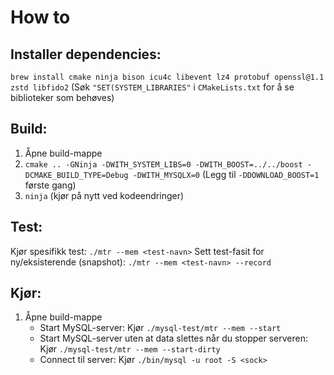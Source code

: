 # How to

## Installer dependencies:

`brew install cmake ninja bison icu4c libevent lz4 protobuf openssl@1.1 zstd libfido2` (Søk `"SET(SYSTEM_LIBRARIES"` i `CMakeLists.txt` for å se biblioteker som behøves)

## Build:

1. Åpne build-mappe
2. `cmake .. -GNinja -DWITH_SYSTEM_LIBS=0 -DWITH_BOOST=../../boost -DCMAKE_BUILD_TYPE=Debug -DWITH_MYSQLX=0` (Legg til `-DDOWNLOAD_BOOST=1` første gang)
3. `ninja` (kjør på nytt ved kodeendringer)

## Test:

Kjør spesifikk test: `./mtr --mem <test-navn>`
Sett test-fasit for ny/eksisterende (snapshot): `./mtr --mem <test-navn> --record`

## Kjør:

1. Åpne build-mappe 
   - Start MySQL-server: Kjør `./mysql-test/mtr --mem --start`
   - Start MySQL-server uten at data slettes når du stopper serveren: Kjør `./mysql-test/mtr --mem --start-dirty`
   - Connect til server: Kjør `./bin/mysql -u root -S <sock>`
